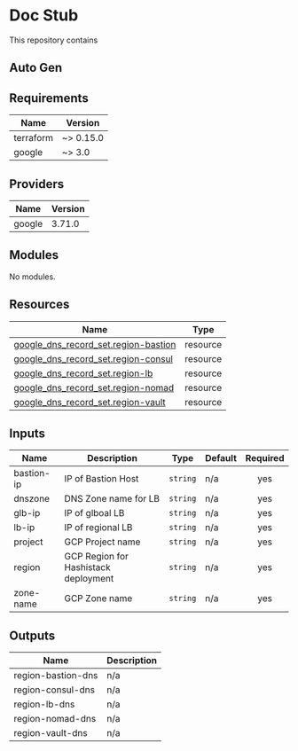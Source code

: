 # Doc Stub

This repository contains

## Auto Gen

<!-- BEGIN_TF_DOCS -->
## Requirements

| Name | Version |
|------|---------|
| terraform | ~> 0.15.0 |
| google | ~> 3.0 |

## Providers

| Name | Version |
|------|---------|
| google | 3.71.0 |

## Modules

No modules.

## Resources

| Name | Type |
|------|------|
| [google_dns_record_set.region-bastion](https://registry.terraform.io/providers/hashicorp/google/latest/docs/resources/dns_record_set) | resource |
| [google_dns_record_set.region-consul](https://registry.terraform.io/providers/hashicorp/google/latest/docs/resources/dns_record_set) | resource |
| [google_dns_record_set.region-lb](https://registry.terraform.io/providers/hashicorp/google/latest/docs/resources/dns_record_set) | resource |
| [google_dns_record_set.region-nomad](https://registry.terraform.io/providers/hashicorp/google/latest/docs/resources/dns_record_set) | resource |
| [google_dns_record_set.region-vault](https://registry.terraform.io/providers/hashicorp/google/latest/docs/resources/dns_record_set) | resource |

## Inputs

| Name | Description | Type | Default | Required |
|------|-------------|------|---------|:--------:|
| bastion-ip | IP of Bastion Host | `string` | n/a | yes |
| dnszone | DNS Zone name for LB | `string` | n/a | yes |
| glb-ip | IP of glboal LB | `string` | n/a | yes |
| lb-ip | IP of regional LB | `string` | n/a | yes |
| project | GCP Project name | `string` | n/a | yes |
| region | GCP Region for Hashistack deployment | `string` | n/a | yes |
| zone-name | GCP Zone name | `string` | n/a | yes |

## Outputs

| Name | Description |
|------|-------------|
| region-bastion-dns | n/a |
| region-consul-dns | n/a |
| region-lb-dns | n/a |
| region-nomad-dns | n/a |
| region-vault-dns | n/a |
<!-- END_TF_DOCS -->
